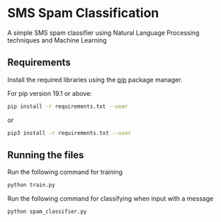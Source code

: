 # SMS Spam Classification

A simple SMS spam classifier using Natural Language Processing techniques and Machine Learning

## Requirements

Install the required libraries using the [pip](https://pip.pypa.io/en/stable/) package manager.

For pip version 19.1 or above:

~~~bash
pip install -r requirements.txt --user
~~~

or

~~~bash
pip3 install -r requirements.txt --user
~~~

## Running the files

Run the following command for training

~~~bash
python train.py
~~~

Run the following command for classifying when input with a message

~~~bash
python spam_classifier.py
~~~